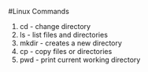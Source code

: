 #Linux Commands 
1. cd - change directory
2. ls - list files and directories
3. mkdir - creates a new directory
4. cp - copy files or directories 
5. pwd - print current working directory 
